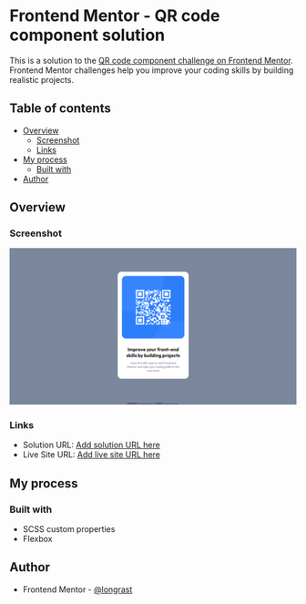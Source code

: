 # Frontend Mentor - QR code component solution

This is a solution to the [QR code component challenge on Frontend Mentor](https://www.frontendmentor.io/challenges/qr-code-component-iux_sIO_H). Frontend Mentor challenges help you improve your coding skills by building realistic projects. 

## Table of contents

- [Overview](#overview)
  - [Screenshot](#screenshot)
  - [Links](#links)
- [My process](#my-process)
  - [Built with](#built-with)
- [Author](#author)

## Overview

### Screenshot

![](images/screenshot.jpg)

### Links

- Solution URL: [Add solution URL here](https://github.com/longrast/FrontendmentorChallenge-3)
- Live Site URL: [Add live site URL here](https://longrast.github.io/FrontendmentorChallenge-3/)

## My process

### Built with

- SCSS custom properties
- Flexbox

## Author

- Frontend Mentor - [@longrast](https://www.frontendmentor.io/profile/longrast)
